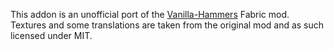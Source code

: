 This addon is an unofficial port of the [Vanilla-Hammers](https://github.com/Draylar/vanilla-hammers/)
Fabric mod. Textures and some translations are taken from the original mod and as such
licensed under MIT.